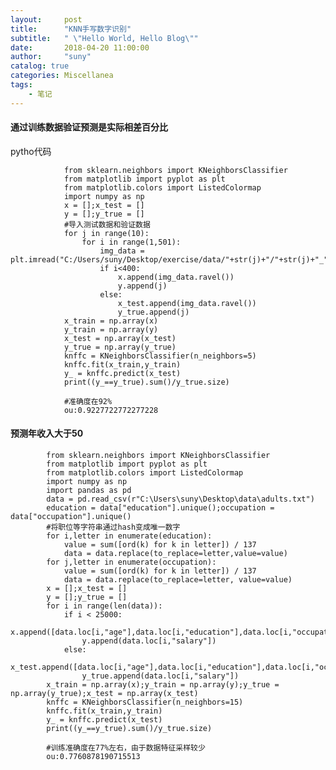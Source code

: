 ```yaml
---
layout:     post
title:      "KNN手写数字识别"
subtitle:   " \"Hello World, Hello Blog\""
date:       2018-04-20 11:00:00
author:     "suny"
catalog: true
categories: Miscellanea
tags:
    - 笔记
---
```


#### 通过训练数据验证预测是实际相差百分比


pytho代码


				
				from sklearn.neighbors import KNeighborsClassifier
				from matplotlib import pyplot as plt
				from matplotlib.colors import ListedColormap
				import numpy as np
				x = [];x_test = []
				y = [];y_true = []
				#导入测试数据和验证数据
				for j in range(10):
				    for i in range(1,501):
				        img_data = plt.imread("C:/Users/suny/Desktop/exercise/data/"+str(j)+"/"+str(j)+"_"+str(i)+".bmp")
				        if i<400:
				            x.append(img_data.ravel())
				            y.append(j)
				        else:
				            x_test.append(img_data.ravel())
				            y_true.append(j)
				x_train = np.array(x)
				y_train = np.array(y)
				x_test = np.array(x_test)
				y_true = np.array(y_true)
				knffc = KNeighborsClassifier(n_neighbors=5)
				knffc.fit(x_train,y_train)
				y_ = knffc.predict(x_test)
				print((y_==y_true).sum()/y_true.size)
					
				#准确度在92%
				ou:0.9227722772277228		


#### 预测年收入大于50


			

			from sklearn.neighbors import KNeighborsClassifier
			from matplotlib import pyplot as plt
			from matplotlib.colors import ListedColormap
			import numpy as np
			import pandas as pd
			data = pd.read_csv(r"C:\Users\suny\Desktop\data\adults.txt")
			education = data["education"].unique();occupation = data["occupation"].unique()
			#将职位等字符串通过hash变成唯一数字
			for i,letter in enumerate(education):
			    value = sum([ord(k) for k in letter]) / 137
			    data = data.replace(to_replace=letter,value=value)
			for j,letter in enumerate(occupation):
			    value = sum([ord(k) for k in letter]) / 137
			    data = data.replace(to_replace=letter, value=value)
			x = [];x_test = []
			y = [];y_true = []
			for i in range(len(data)):
			    if i < 25000:
			        x.append([data.loc[i,"age"],data.loc[i,"education"],data.loc[i,"occupation"],data.loc[i,"hours_per_week"]])
			        y.append(data.loc[i,"salary"])
			    else:
			        x_test.append([data.loc[i,"age"],data.loc[i,"education"],data.loc[i,"occupation"],data.loc[i,"hours_per_week"]])
			        y_true.append(data.loc[i,"salary"])
			x_train = np.array(x);y_train = np.array(y);y_true = np.array(y_true);x_test = np.array(x_test)
			knffc = KNeighborsClassifier(n_neighbors=15)
			knffc.fit(x_train,y_train)
			y_ = knffc.predict(x_test)
			print((y_==y_true).sum()/y_true.size)

			#训练准确度在77%左右，由于数据特征采样较少
			ou:0.7760878190715513

